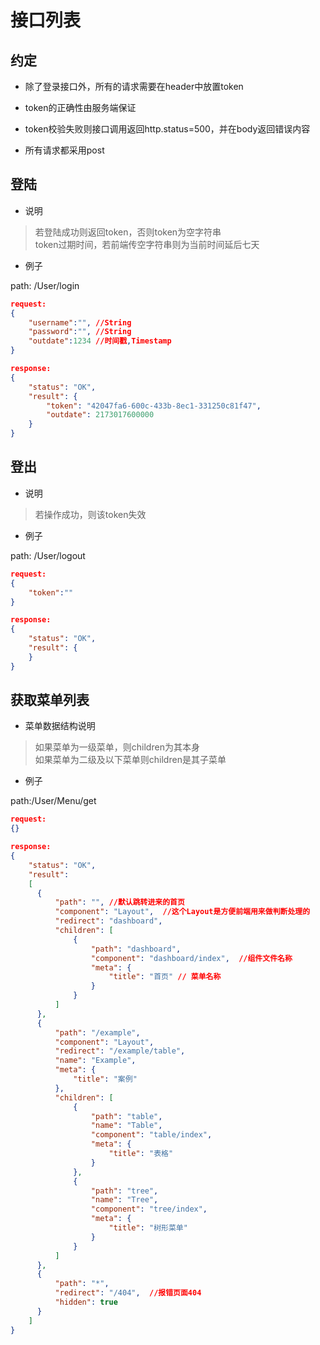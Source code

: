 # 接口列表

## 约定

* 除了登录接口外，所有的请求需要在header中放置token

* token的正确性由服务端保证

* token校验失败则接口调用返回http.status=500，并在body返回错误内容

* 所有请求都采用post

## 登陆

* 说明

> 若登陆成功则返回token，否则token为空字符串  
token过期时间，若前端传空字符串则为当前时间延后七天

* 例子

path: /User/login

```json
request:
{
    "username":"", //String
    "password":"", //String
    "outdate":1234 //时间戳,Timestamp
}
```

```json
response:
{
    "status": "OK",
    "result": {
        "token": "42047fa6-600c-433b-8ec1-331250c81f47",
        "outdate": 2173017600000
    }
}
```

## 登出

* 说明

> 若操作成功，则该token失效

* 例子

path: /User/logout

```json
request:
{
    "token":""
}
```

```json
response:
{
    "status": "OK",
    "result": {
    }
}
```

## 获取菜单列表

* 菜单数据结构说明

> 如果菜单为一级菜单，则children为其本身  
如果菜单为二级及以下菜单则children是其子菜单

* 例子

path:/User/Menu/get

```json
request:
{}
```

```json
response:
{
    "status": "OK",
    "result": 
    [
      {
          "path": "", //默认跳转进来的首页
          "component": "Layout",  //这个Layout是方便前端用来做判断处理的
          "redirect": "dashboard",
          "children": [
              {
                  "path": "dashboard",
                  "component": "dashboard/index",  //组件文件名称
                  "meta": {
                      "title": "首页" // 菜单名称
                  }
              }
          ]
      },
      {
          "path": "/example",
          "component": "Layout",
          "redirect": "/example/table",
          "name": "Example",
          "meta": {
              "title": "案例"
          },
          "children": [
              {
                  "path": "table",
                  "name": "Table",
                  "component": "table/index",
                  "meta": {
                      "title": "表格"
                  }
              },
              {
                  "path": "tree",
                  "name": "Tree",
                  "component": "tree/index",
                  "meta": {
                      "title": "树形菜单"
                  }
              }
          ]
      },
      {
          "path": "*",
          "redirect": "/404",  //报错页面404
          "hidden": true
      }
    ]
}

```